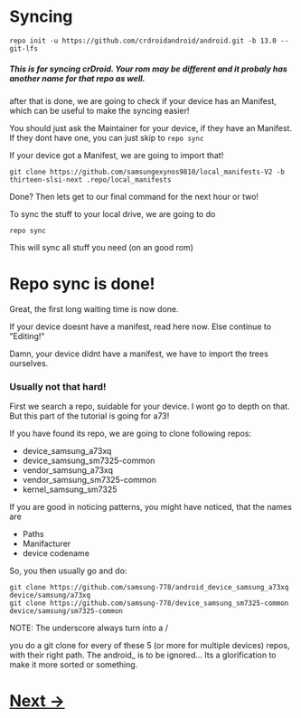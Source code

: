 # Syncing

````
repo init -u https://github.com/crdroidandroid/android.git -b 13.0 --git-lfs
`````

##### This is for syncing crDroid. Your rom may be different and it probaly has another name for that repo as well.

after that is done, we are going to check if your device has an Manifest, which can be useful to make the syncing easier!

You should just ask the Maintainer for your device, if they have an Manifest. If they dont have one, you can just skip to ```repo sync```

If your device got a Manifest, we are going to import that!

````
git clone https://github.com/samsungexynos9810/local_manifests-V2 -b thirteen-slsi-next .repo/local_manifests
````

Done? Then lets get to our final command for the next hour or two!

To sync the stuff to your local drive, we are going to do 

````
repo sync
````
This will sync all stuff you need (on an good rom)

# Repo sync is done!

Great, the first long waiting time is now done.

If your device doesnt have a manifest, read here now. Else continue to "Editing!"

Damn, your device didnt have a manifest, we have to import the trees ourselves. 
### Usually not that hard!

First we search a repo, suidable for your device. I wont go to depth on that. But this part of the tutorial is going for a73!

If you have found its repo, we are going to clone following repos: 

+ device_samsung_a73xq
+ device_samsung_sm7325-common
+ vendor_samsung_a73xq
+ vendor_samsung_sm7325-common
+ kernel_samsung_sm7325

If you are good in noticing patterns, you might have noticed, that the names are

+ Paths
+ Manifacturer
+ device codename



So, you then usually go and do:

````
git clone https://github.com/samsung-778/android_device_samsung_a73xq device/samsung/a73xq
git clone https://github.com/samsung-778/device_samsung_sm7325-common device/samsung/sm7325-common
````

NOTE: The underscore always turn into a /

you do a git clone for every of these 5 (or more for multiple devices) repos, with their right path. The android_ is to be ignored... Its a glorification to make it more sorted or something.

# [Next ->](https://github.com/JeyKul/AOSP-Building-Guide/blob/main/editing.md)